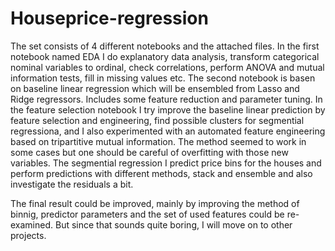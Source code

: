 # Houseprice-regression

The set consists of 4 different notebooks and the attached files. In the first notebook named EDA I do explanatory data analysis, transform categorical nominal variables to ordinal, check correlations, perform ANOVA and mutual information tests, fill in missing values etc.
The second notebook is basen on baseline linear regression which will be ensembled from Lasso and Ridge regressors. Includes some feature reduction and parameter tuning.
In the feature selection notebook I try improve the baseline linear prediction by feature selection and engineering, find possible clusters for segmential regressiona, and I also experimented with an automated feature engineering based on tripartitive mutual information. The method seemed to work in some cases but one should be careful of overfitting with those new variables.
The segmential regression I predict price bins for the houses and perform predictions with different methods, stack and ensemble and also investigate the residuals a bit.

The final result could be improved, mainly by improving the method of binnig, predictor parameters and the set of used features could be re-examined. But since that sounds quite boring, I will move on to other projects.
